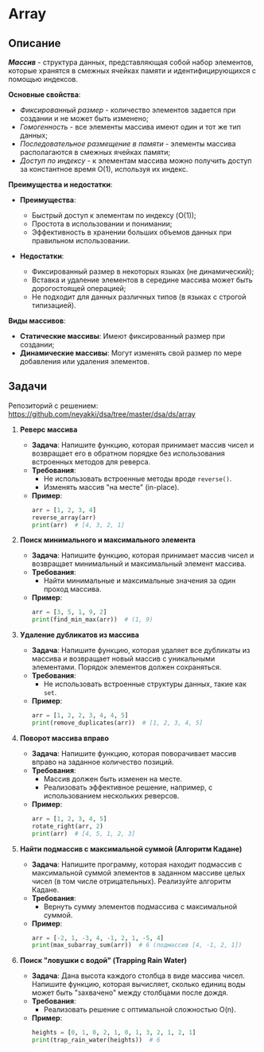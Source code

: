 # Array

## Описание

**_Массив_** - структура данных, представляющая собой набор элементов, которые хранятся в смежных ячейках памяти и идентифицирующихся с помощью индексов.

**Основные свойства**:

- _Фиксированный размер_ - количество элементов задается при создании и не может быть изменено;
- _Гомогенность_ - все элементы массива имеют один и тот же тип данных;
- _Последовательное размещение в памяти_ - элементы массива располагаются в смежных ячейках памяти;
- _Доступ по индексу_ - к элементам массива можно получить доступ за константное время O(1), используя их индекс.

**Преимущества и недостатки**:

- **Преимущества**:

  - Быстрый доступ к элементам по индексу (O(1));
  - Простота в использовании и понимании;
  - Эффективность в хранении больших объемов данных при правильном использовании.

- **Недостатки**:

  - Фиксированный размер в некоторых языках (не динамический);
  - Вставка и удаление элементов в середине массива может быть дорогостоящей операцией;
  - Не подходит для данных различных типов (в языках с строгой типизацией).

**Виды массивов**:

- **Статические массивы**: Имеют фиксированный размер при создании;
- **Динамические массивы**: Могут изменять свой размер по мере добавления или удаления элементов.

## Задачи

Репозиторий с решением: https://github.com/neyakki/dsa/tree/master/dsa/ds/array

1. **Реверс массива**

   - **Задача**: Напишите функцию, которая принимает массив чисел и возвращает его в обратном порядке без использования встроенных методов для реверса.
   - **Требования**:
     - Не использовать встроенные методы вроде `reverse()`.
     - Изменять массив "на месте" (in-place).
   - **Пример**:
     ```python
     arr = [1, 2, 3, 4]
     reverse_array(arr)
     print(arr)  # [4, 3, 2, 1]
     ```

2. **Поиск минимального и максимального элемента**

   - **Задача**: Напишите функцию, которая принимает массив чисел и возвращает минимальный и максимальный элемент массива.
   - **Требования**:
     - Найти минимальные и максимальные значения за один проход массива.
   - **Пример**:
     ```python
     arr = [3, 5, 1, 9, 2]
     print(find_min_max(arr))  # (1, 9)
     ```

3. **Удаление дубликатов из массива**

   - **Задача**: Напишите функцию, которая удаляет все дубликаты из массива и возвращает новый массив с уникальными элементами. Порядок элементов должен сохраняться.
   - **Требования**:
     - Не использовать встроенные структуры данных, такие как `set`.
   - **Пример**:
     ```python
     arr = [1, 2, 2, 3, 4, 4, 5]
     print(remove_duplicates(arr))  # [1, 2, 3, 4, 5]
     ```

4. **Поворот массива вправо**

   - **Задача**: Напишите функцию, которая поворачивает массив вправо на заданное количество позиций.
   - **Требования**:
     - Массив должен быть изменен на месте.
     - Реализовать эффективное решение, например, с использованием нескольких реверсов.
   - **Пример**:
     ```python
     arr = [1, 2, 3, 4, 5]
     rotate_right(arr, 2)
     print(arr)  # [4, 5, 1, 2, 3]
     ```

5. **Найти подмассив с максимальной суммой (Алгоритм Кадане)**

   - **Задача**: Напишите программу, которая находит подмассив с максимальной суммой элементов в заданном массиве целых чисел (в том числе отрицательных). Реализуйте алгоритм Кадане.
   - **Требования**:
     - Вернуть сумму элементов подмассива с максимальной суммой.
   - **Пример**:
     ```python
     arr = [-2, 1, -3, 4, -1, 2, 1, -5, 4]
     print(max_subarray_sum(arr))  # 6 (подмассив [4, -1, 2, 1])
     ```

6. **Поиск "ловушки с водой" (Trapping Rain Water)**
   - **Задача**: Дана высота каждого столбца в виде массива чисел. Напишите функцию, которая вычисляет, сколько единиц воды может быть "захвачено" между столбцами после дождя.
   - **Требования**:
     - Реализовать решение с оптимальной сложностью O(n).
   - **Пример**:
     ```python
     heights = [0, 1, 0, 2, 1, 0, 1, 3, 2, 1, 2, 1]
     print(trap_rain_water(heights))  # 6
     ```
